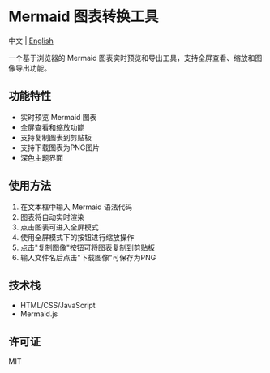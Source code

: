 # Mermaid 图表转换工具

中文 | [English](README_EN.md)

一个基于浏览器的 Mermaid 图表实时预览和导出工具，支持全屏查看、缩放和图像导出功能。

## 功能特性

- 实时预览 Mermaid 图表
- 全屏查看和缩放功能
- 支持复制图表到剪贴板
- 支持下载图表为PNG图片
- 深色主题界面

## 使用方法

1. 在文本框中输入 Mermaid 语法代码
2. 图表将自动实时渲染
3. 点击图表可进入全屏模式
4. 使用全屏模式下的按钮进行缩放操作
5. 点击"复制图像"按钮可将图表复制到剪贴板
6. 输入文件名后点击"下载图像"可保存为PNG

## 技术栈

- HTML/CSS/JavaScript
- Mermaid.js

## 许可证

MIT